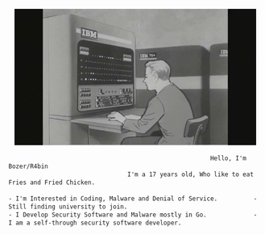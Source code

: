 <p align="center">
    <img src="1.gif" alt="----">
</p>

                                                            Hello, I'm Bozer/R4bin
                                     I'm a 17 years old, Who like to eat Fries and Fried Chicken.

    - I'm Interested in Coding, Malware and Denial of Service.          - Still finding university to join.
    - I Develop Security Software and Malware mostly in Go.             - I am a self-through security software developer.
